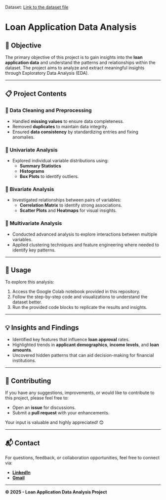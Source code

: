 Dataset: [Link to  the dataset file  ](https://drive.google.com/file/d/1T9Wclf16Ml_q8uyp99hE5DQ6_hE3VJRM/view?usp=drive_link)
# Loan Application Data Analysis

## 🎯 Objective
The primary objective of this project is to gain insights into the **loan application data** and understand the patterns and relationships within the dataset. The project aims to analyze and extract meaningful insights through Exploratory Data Analysis (EDA).

---

## 📋 Project Contents
### 🔹 **Data Cleaning and Preprocessing**
- Handled **missing values** to ensure data completeness.
- Removed **duplicates** to maintain data integrity.
- Ensured **data consistency** by standardizing entries and fixing anomalies.

### 🔹 **Univariate Analysis**
- Explored individual variable distributions using:
  - **Summary Statistics**
  - **Histograms**
  - **Box Plots** to identify outliers.

### 🔹 **Bivariate Analysis**
- Investigated relationships between pairs of variables:
  - **Correlation Matrix** to identify strong associations.
  - **Scatter Plots** and **Heatmaps** for visual insights.

### 🔹 **Multivariate Analysis**
- Conducted advanced analysis to explore interactions between multiple variables.
- Applied clustering techniques and feature engineering where needed to identify key patterns.

---

## 🚀 Usage
To explore this analysis:
1. Access the Google Colab notebook provided in this repository.
2. Follow the step-by-step code and visualizations to understand the dataset better.
3. Run the provided code blocks to replicate the results and insights.

---

## 💡 Insights and Findings
- Identified key features that influence **loan approval** rates.
- Highlighted trends in **applicant demographics**, **income levels**, and **loan amounts**.
- Uncovered hidden patterns that can aid decision-making for financial institutions.

---

## 🤝 Contributing
If you have any suggestions, improvements, or would like to contribute to this project, please feel free to:
- Open an **issue** for discussions.
- Submit a **pull request** with your enhancements.

Your input is valuable and highly appreciated! 😊

---

## 📬 Contact
For questions, feedback, or collaboration opportunities, feel free to connect via:
- [**LinkedIn**](https://www.linkedin.com/in/your-profile/)  
- [**Gmail**](mailto:your.email@gmail.com)

---

**© 2025 - Loan Application Data Analysis Project**
